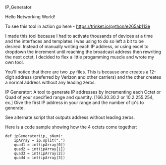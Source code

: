 IP_Generator

Hello Networking World!

To see this tool in action go here - https://trinket.io/python/e265ab113e

I made this tool because I had to activate thousands of devices at a time and the interfaces and templates I was using to do so left a bit to be desired. Instead of manually writing each IP address, or using excel to dropdown the increment until reaching the broadcast address then rewriting the next octet, I decided to flex a little progamming muscle and wrote my own tool. 

You'll notice that there are two .py files. This is because one creates a 12-digit address (preferred by Verizon and other carriers) and the other creates a normal address without any leading zeros. 

IP Generator:
  A tool to generate IP addresses by incrementing each Octet or Quad of your specified range and quantity. [166.30.30.2 or 10.2.255.254, ex.]
  Give the first IP address in your range and the number of ip's to generate.

See alternate script that outputs address without leading zeros.

Here is a code sample showing how the 4 octets come together:

```method will take above inputs as the 2 args and split each quad into an array
def ipGenerator(ip, sNum):
    ipArray = ip.split(".")
    quad1 = int(ipArray[0])
    quad2 = int(ipArray[1])
    quad3 = int(ipArray[2])
    quad4 = int(ipArray[3])
 ```